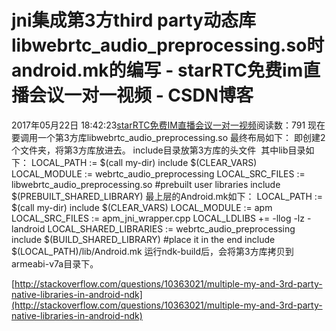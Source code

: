 # jni集成第3方third party动态库libwebrtc_audio_preprocessing.so时android.mk的编写 - starRTC免费im直播会议一对一视频 - CSDN博客
2017年05月22日 18:42:23[starRTC免费IM直播会议一对一视频](https://me.csdn.net/elesos)阅读数：791
现在要调用一个第3方库libwebrtc_audio_preprocessing.so
最终布局如下：
即创建2个文件夹，将第3方库放进去。
include目录放第3方库的头文件 
其中lib目录如下：
LOCAL_PATH := $(call my-dir)
include $(CLEAR_VARS)
LOCAL_MODULE := webrtc_audio_preprocessing
LOCAL_SRC_FILES := libwebrtc_audio_preprocessing.so
#prebuilt user libraries
include $(PREBUILT_SHARED_LIBRARY)
最上层的Android.mk如下：
LOCAL_PATH := $(call my-dir)
include $(CLEAR_VARS)
LOCAL_MODULE := apm
LOCAL_SRC_FILES := apm_jni_wrapper.cpp
LOCAL_LDLIBS += -llog -lz -landroid
LOCAL_SHARED_LIBRARIES := webrtc_audio_preprocessing
include $(BUILD_SHARED_LIBRARY)
#place it in the end
include $(LOCAL_PATH)/lib/Android.mk
运行ndk-build后，会将第3方库拷贝到armeabi-v7a目录下。

[http://stackoverflow.com/questions/10363021/multiple-my-and-3rd-party-native-libraries-in-android-ndk](http://stackoverflow.com/questions/10363021/multiple-my-and-3rd-party-native-libraries-in-android-ndk)
